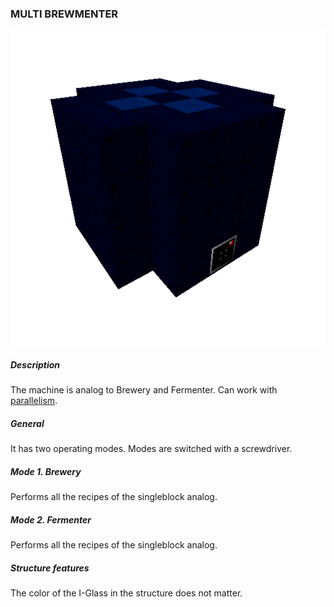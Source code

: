 ### MULTI BREWMENTER

![LOGO](media/gregtech/ParBrew.png)

##### Description

The machine is analog to Brewery and Fermenter. Can work with [parallelism](#/mechanics#parallelism).

##### General

It has two operating modes. Modes are switched with a screwdriver.

##### Mode 1. Brewery

Performs all the recipes of the singleblock analog.

##### Mode 2. Fermenter

Performs all the recipes of the singleblock analog.

##### Structure features

The color of the I-Glass in the structure does not matter.
